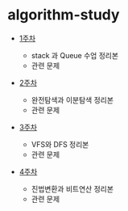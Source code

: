 # algorithm-study

- [1주차](1주차_Stack_Queue)
  - stack 과 Queue 수업 정리본
  - 관련 문제

- [2주차](2주차_완전탐색_이분탐색)
  - 완전탐색과 이분탐색 정리본
  - 관련 문제

- [3주차](3주차_BFS-DFS)
  - VFS와 DFS 정리본
  - 관련 문제

- [4주차](4주차_진법변환-비트연산)
  - 진법변환과 비트연산 정리본
  - 관련 문제

